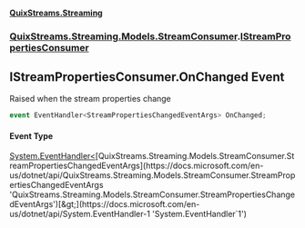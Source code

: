 #### [QuixStreams.Streaming](index.md 'index')
### [QuixStreams.Streaming.Models.StreamConsumer](QuixStreams.Streaming.Models.StreamConsumer.md 'QuixStreams.Streaming.Models.StreamConsumer').[IStreamPropertiesConsumer](IStreamPropertiesConsumer.md 'QuixStreams.Streaming.Models.StreamConsumer.IStreamPropertiesConsumer')

## IStreamPropertiesConsumer.OnChanged Event

Raised when the stream properties change

```csharp
event EventHandler<StreamPropertiesChangedEventArgs> OnChanged;
```

#### Event Type
[System.EventHandler&lt;](https://docs.microsoft.com/en-us/dotnet/api/System.EventHandler-1 'System.EventHandler`1')[QuixStreams.Streaming.Models.StreamConsumer.StreamPropertiesChangedEventArgs](https://docs.microsoft.com/en-us/dotnet/api/QuixStreams.Streaming.Models.StreamConsumer.StreamPropertiesChangedEventArgs 'QuixStreams.Streaming.Models.StreamConsumer.StreamPropertiesChangedEventArgs')[&gt;](https://docs.microsoft.com/en-us/dotnet/api/System.EventHandler-1 'System.EventHandler`1')